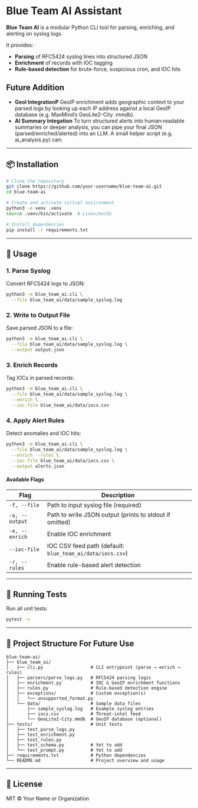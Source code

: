 # Blue Team AI Assistant

**Blue Team AI** is a modular Python CLI tool for parsing, enriching, and alerting on syslog logs.

It provides:

* **Parsing** of RFC5424 syslog lines into structured JSON
* **Enrichment** of records with IOC tagging
* **Rule-based detection** for brute-force, suspicious cron, and IOC hits


## Future Addition
* **GeoI IntegrationP** GeoIP enrichment adds geographic context to your parsed logs by looking up each IP address against a local GeoIP database (e.g. MaxMind’s GeoLite2-City .mmdb).
* **AI Summary Integation**  To turn structured alerts into human‐readable summaries or deeper analysis, you can pipe your final JSON (parsed/enriched/alerted) into an LLM. A small helper script (e.g. ai_analysis.py) can:

---

## 📦 Installation

```bash
# Clone the repository
git clone https://github.com/your-username/blue-team-ai.git
cd blue-team-ai

# Create and activate virtual environment
python3 -m venv .venv
source .venv/bin/activate  # Linux/macOS

# Install dependencies
pip install -r requirements.txt
```

---

## 🚀 Usage

### 1. Parse Syslog

Convert RFC5424 logs to JSON:

```bash
python3 -m blue_team_ai.cli \
  --file blue_team_ai/data/sample_syslog.log
```

### 2. Write to Output File

Save parsed JSON to a file:

```bash
python3 -m blue_team_ai.cli \
  --file blue_team_ai/data/sample_syslog.log \
  --output output.json
```

### 3. Enrich Records

Tag IOCs in parsed records:

```bash
python3 -m blue_team_ai.cli \
  --file blue_team_ai/data/sample_syslog.log \
  --enrich \
  --ioc-file blue_team_ai/data/iocs.csv
```

### 4. Apply Alert Rules

Detect anomalies and IOC hits:

```bash
python3 -m blue_team_ai.cli \
  --file blue_team_ai/data/sample_syslog.log \
  --enrich --rules \
  --ioc-file blue_team_ai/data/iocs.csv \
  --output alerts.json
```

#### Available Flags

| Flag           | Description                                               |
| -------------- | --------------------------------------------------------- |
| `-f, --file`   | Path to input syslog file (required)                      |
| `-o, --output` | Path to write JSON output (prints to stdout if omitted)   |
| `-e, --enrich` | Enable IOC enrichment                                     |
| `--ioc-file`   | IOC CSV feed path (default: `blue_team_ai/data/iocs.csv`) |
| `-r, --rules`  | Enable rule-based alert detection                         |

---

## 🧪 Running Tests

Run all unit tests:

```bash
pytest -v
```

---

## 📁 Project Structure For Future Use

```
blue-team-ai/
├── blue_team_ai/
│   ├── cli.py                  # CLI entrypoint (parse → enrich → rules)
│   ├── parsers/parse_logs.py   # RFC5424 parsing logic
│   ├── enrichment.py           # IOC & GeoIP enrichment functions
│   ├── rules.py                # Rule-based detection engine
│   ├── exceptions/             # Custom exception(s)
│   │   └── unsupported_format.py
│   └── data/                   # Sample data files
│       ├── sample_syslog.log   # Example syslog entries
│       ├── iocs.csv            # Threat-intel feed
│       └── GeoLite2-City.mmdb  # GeoIP database (optional)
├── tests/                      # Unit tests
│   ├── test_parse_logs.py
│   ├── test_enrichment.py
│   ├── test_rules.py
│   ├── test_schema.py          # Yet to add
│   └── test_prompt.py          # Yet to add
├── requirements.txt            # Python dependencies
└── README.md                   # Project overview and usage
```

---

## 📝 License

MIT © Your Name or Organization
